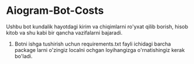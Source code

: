 # Aiogram-Bot-Costs

Ushbu bot kundalik hayotdagi kirim va chiqimlarni ro'yxat qilib borish, hisob kitob va shu kabi bir qancha vazifalarni bajaradi.

1. Botni ishga tushirish uchun requirements.txt fayli ichidagi barcha package larni o'zingiz localni ochgan loyihangizga o'rnatishingiz kerak bo'ladi.
